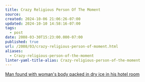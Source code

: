 ```yaml
---
title: Crazy Religious Person Of The Moment
source: 
created: 2024-10-06 21:06:26-07:00
updated: 2024-10-10 14:58:16-07:00
tags:
  - post
date: 2008-03-30T15:23:00.000-07:00
published: true
url: /2008/03/crazy-religious-person-of-moment.html
aliases:
  - Crazy-religious-person-of-the-moment
linter-yaml-title-alias: Crazy-religious-person-of-the-moment
---
```



[Man found with woman's body packed in dry ice in his hotel room](http://atrios.blogspot.com/2008_03_09_archive.html#8052012343738299361)